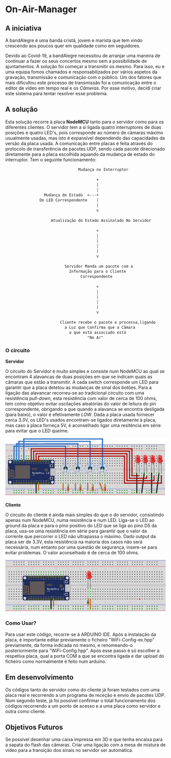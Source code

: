 # On-Air-Manager

## A iniciativa

A bandAlegre é uma banda cristã, jovem e marista que tem vindo crescendo aos poucos quer em qualidade como em seguidores. 

Devido ao Covid-19, a bandAlegre necessitou de arranjar uma maneira de continuar a fazer os seus concertos mesmo sem a possibilidade de ajuntamentos. A solução foi começar a transmitir os mesmo.
Para isso, eu e uma equipa fomos chamados e responsabilizados por vários aspetos da gravação, transmissão e comunicação com o público.
Um dos fatores que mais dificultou este processo de transmissão foi a comunicação entre o editor de vídeo em tempo real e os *Câmeras*.
Por esse motivo, decidi criar este sistema para tentar resolver esse problema.

## A solução

Esta solução recorre à placa **NodeMCU** tanto para o servidor como para os diferentes clientes.
O servidor tem a si ligada quatro interruptores de duas posições e quatro LED's, pois corresponde ao número de câmaras máximo usualmente usadas, mas isto é expansível dependendo das capacidades da versão da placa usada.
A comunicação entre placas é feita através do protocolo de transferência de pacotes UDP, sendo cada pacote direcionado diretamente para a placa escolhida aquando da mudança de estado do interruptor. Tem o seguinte funcionamento:

                                    Mudança no Interruptor

                                            +
                                            |
                                            |
                     Mudança de Estado  <---+
                   Do LED Correspondente    |
                                            |
                                            v

                        Atualização do Estado Assinalado No Servidor

                                            +
                                            |
                                            |
                                            |
                                            |
                                            v
                                                                                
                              Servidor Manda um pacote com a
                                Informação para o Cliente
                                     Correspondente

                                            +
                                            |
                                            |
                                            |
                                            |
                                            v

                            Cliente recebe o pacote e processa,ligando
                              a Luz que Confirma que a Câmara
                                a que está associado está
                                        "No Ar"

###   O circuito
  **Servidor**

   O circuito do Servidor é muito simples e consiste num NodeMCU ao qual se encontram 4 alavancas de duas posições em que se indicam quais as câmaras que estão a transmitir. A cada switch corresponde um LED para garantir que a placa detetou as mudanças de sinal dos botões. Para a ligação das alavancar recorreu-se ao tradicional circuito com uma resistência *pull-down*, esta resistência com valor de cerca de 100 ohms, tem como objetivo evitar oscilações aleatórias do valor de leitura do pin correspondente, obrigando a que quando a alavanca se encontra desligada (para baixo), o valor é efetivamente *LOW*. Dada a placa usada fornecer cerca 3.3V, os LED's usados encontram-se ligados diretamente à placa, mas caso a placa forneça 5V, é aconselhado ligar uma resitência em série para evitar que o LED queime.

   ![Imagem do Circuito do Servidor](https://github.com/ManuelFSousa/On-Air-Cameras-Manager/blob/main/Diagramas/Circuito_Server.png)

   **Cliente**
   
   O circuito do cliente é ainda mais simples do que o do servidor, consistindo apenas num NodeMCU, numa resistência e num LED. Liga-se o LED ao ground da placa e para o pino positivo do LED que se liga ao pino D5 da placa, usa-se uma resistência em série para garantir que o valor da corrente que percorrer o LED não ultrapassa o máximo. Dado output da placa ser de 3.3V, esta resistência na maioria dos casos não será necessária, num entanto por uma questão de segurança, insere-se para evitar problemas. O valor aconselhado é de cerca de 100 ohms.

   ![Imagem do Circuito do Cliente](https://github.com/ManuelFSousa/On-Air-Cameras-Manager/blob/main/Diagramas/Circuito_Client.png)

### Como Usar?
   Para usar este código, recorre-se à ARDUINO IDE. Após a instalação da placa, é importante editar previamente o ficheiro "WiFi-Config-ex.hpp" previamente, da forma indicada no mesmo, e renomeando-o posteriormente para "WiFi-Config.hpp". Após esse passo é só escolher a respetiva placa, qual a porta COM a que se encontra ligada e dar upload do ficheiro como normalmente é feito num arduino.

## Em desenvolvimento

Os códigos tanto do servidor como do cliente já foram testados com uma placa real e recorrendo a um programa de receção e envio de pacotes UDP. Num segundo teste, já foi possível confirmar o total funcionamento dos códigos recorrendo a um ponto de acesso e a uma placa como servidor e outra como cliente.

## Objetivos Futuros

Se possível desenhar uma caixa impressa em 3D e que tenha encaixa para a sapata do flash das câmaras.
Criar uma ligação com a mesa de mistura de vídeo para a transição dos sinais no servidor ser automática.